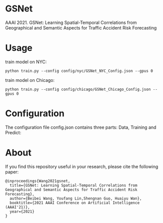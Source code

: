 # GSNet
AAAI 2021. GSNet: Learning Spatial-Temporal Correlations from Geographical and Semantic Aspects for Traffic Accident Risk Forecasting


# Usage

train model on NYC:
```
python train.py --config config/nyc/GSNet_NYC_Config.json --gpus 0
```


train model on Chicago:
```
python train.py --config config/chicago/GSNet_Chicago_Config.json --gpus 0
```

# Configuration

The configuration file config.json contains three parts: Data, Training and Predict:


# About

If you find this repository useful in your research, please cite the following paper:
```
@inproceedings{Wang2021gsnet,
  title={GSNet: Learning Spatial-Temporal Correlations from Geographical and Semantic Aspects for Traffic Accident Risk Forecasting},
  author={Beibei Wang, Youfang Lin,Shengnan Guo, Huaiyu Wan},
  booktitle={2021 AAAI Conference on Artificial Intelligence (AAAI'21)},
  year={2021} 
}
```
